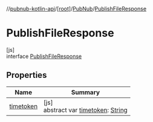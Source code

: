//[pubnub-kotlin-api](../../../../index.md)/[[root]](../../index.md)/[PubNub](../index.md)/[PublishFileResponse](index.md)

# PublishFileResponse

[js]\
interface [PublishFileResponse](index.md)

## Properties

| Name | Summary |
|---|---|
| [timetoken](timetoken.md) | [js]<br>abstract var [timetoken](timetoken.md): [String](https://kotlinlang.org/api/core/kotlin-stdlib/kotlin/-string/index.html) |

